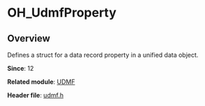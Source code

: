 # OH_UdmfProperty

## Overview

Defines a struct for a data record property in a unified data object.

**Since**: 12

**Related module**: [UDMF](capi-udmf.md)

**Header file**: [udmf.h](capi-udmf-h.md)
